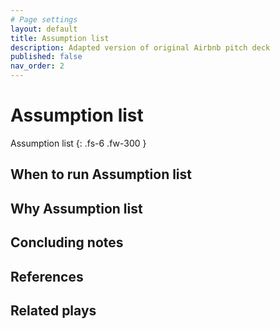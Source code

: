 ```yaml
---
# Page settings
layout: default
title: Assumption list
description: Adapted version of original Airbnb pitch deck
published: false
nav_order: 2
---
```


# Assumption list
Assumption list
{: .fs-6 .fw-300 }

## When to run Assumption list

## Why Assumption list

## Concluding notes

## References

## Related plays
